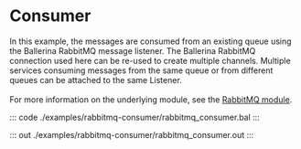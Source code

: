 # Consumer

In this example, the messages are consumed from an
existing queue using the Ballerina RabbitMQ message listener.
The Ballerina RabbitMQ connection used here can be re-used to create
multiple channels.
Multiple services consuming messages from the same queue or from
different queues can be attached to the same Listener.<br/><br/>
For more information on the underlying module, 
see the [RabbitMQ module](https://docs.central.ballerina.io/ballerinax/rabbitmq/latest).


::: code ./examples/rabbitmq-consumer/rabbitmq_consumer.bal :::

::: out ./examples/rabbitmq-consumer/rabbitmq_consumer.out :::
